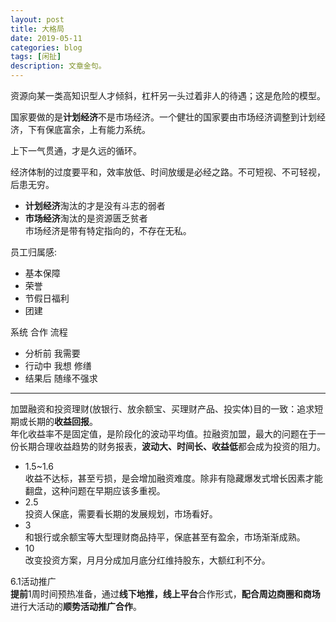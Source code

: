 ```yaml
---
layout: post
title: 大格局
date: 2019-05-11
categories: blog
tags: [闲扯]
description: 文章金句。
---
```


资源向某一类高知识型人才倾斜，杠杆另一头过着非人的待遇；这是危险的模型。


国家要做的是**计划经济**不是市场经济。一个健壮的国家要由市场经济调整到计划经济，下有保底富余，上有能力系统。


上下一气贯通，才是久远的循环。


经济体制的过度要平和，效率放低、时间放缓是必经之路。不可短视、不可轻视，后患无穷。


- **计划经济**淘汰的才是没有斗志的弱者
- **市场经济**淘汰的是资源匮乏贫者<br>
市场经济是带有特定指向的，不存在无私。


员工归属感:
- 基本保障
- 荣誉
- 节假日福利
- 团建


系统 合作 流程

- 分析前 我需要
- 行动中 我想 修缮
- 结果后 随缘不强求


----

加盟融资和投资理财(放银行、放余额宝、买理财产品、投实体)目的一致：追求短期或长期的**收益回报**。<br>
年化收益率不是固定值，是阶段化的波动平均值。拉融资加盟，最大的问题在于一份长期合理收益趋势的财务报表，**波动大、时间长、收益低**都会成为投资的阻力。<br>


- 1.5~1.6<br>
收益不达标，甚至亏损，是会增加融资难度。除非有隐藏爆发式增长因素才能翻盘，这种问题在早期应该多重视。
- 2.5<br>
投资人保底，需要看长期的发展规划，市场看好。
- 3<br>
和银行或余额宝等大型理财商品持平，保底甚至有盈余，市场渐渐成熟。
- 10<br>
改变投资方案，月月分成加月底分红维持股东，大额红利不分。


6.1活动推广<br>
**提前**1周时间预热准备，通过**线下地推，线上平台**合作形式，**配合周边商圈和商场**进行大活动的**顺势活动推广合作**。
